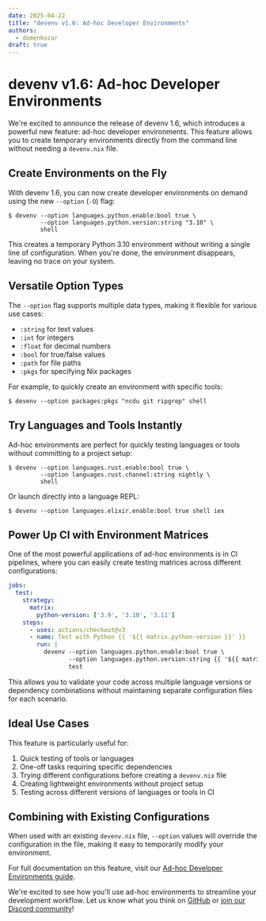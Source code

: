 ```yaml
---
date: 2025-04-22
title: "devenv v1.6: Ad-hoc Developer Environments"
authors:
  - domenkozar
draft: true
---
```


# devenv v1.6: Ad-hoc Developer Environments

We're excited to announce the release of devenv 1.6, which introduces a powerful new feature: ad-hoc developer environments. This feature allows you to create temporary environments directly from the command line without needing a `devenv.nix` file.

## Create Environments on the Fly

With devenv 1.6, you can now create developer environments on demand using the new `--option` (`-O`) flag:

```shell-session
$ devenv --option languages.python.enable:bool true \
         --option languages.python.version:string "3.10" \
         shell
```

This creates a temporary Python 3.10 environment without writing a single line of configuration. When you're done, the environment disappears, leaving no trace on your system.

## Versatile Option Types

The `--option` flag supports multiple data types, making it flexible for various use cases:

- `:string` for text values
- `:int` for integers
- `:float` for decimal numbers
- `:bool` for true/false values
- `:path` for file paths
- `:pkgs` for specifying Nix packages

For example, to quickly create an environment with specific tools:

```shell-session
$ devenv --option packages:pkgs "ncdu git ripgrep" shell
```

## Try Languages and Tools Instantly

Ad-hoc environments are perfect for quickly testing languages or tools without committing to a project setup:

```shell-session
$ devenv --option languages.rust.enable:bool true \
         --option languages.rust.channel:string nightly \
         shell
```

Or launch directly into a language REPL:

```shell-session
$ devenv --option languages.elixir.enable:bool true shell iex
```

## Power Up CI with Environment Matrices

One of the most powerful applications of ad-hoc environments is in CI pipelines, where you can easily create testing matrices across different configurations:

```yaml
jobs:
  test:
    strategy:
      matrix:
        python-version: ['3.9', '3.10', '3.11']
    steps:
      - uses: actions/checkout@v3
      - name: Test with Python {{ '${{ matrix.python-version }}' }}
        run: |
          devenv --option languages.python.enable:bool true \
                 --option languages.python.version:string {{ '${{ matrix.python-version }}' }} \
                 test
```

This allows you to validate your code across multiple language versions or dependency combinations without maintaining separate configuration files for each scenario.

## Ideal Use Cases

This feature is particularly useful for:

1. Quick testing of tools or languages
2. One-off tasks requiring specific dependencies
3. Trying different configurations before creating a `devenv.nix` file
4. Creating lightweight environments without project setup
5. Testing across different versions of languages or tools in CI

## Combining with Existing Configurations

When used with an existing `devenv.nix` file, `--option` values will override the configuration in the file, making it easy to temporarily modify your environment.

For full documentation on this feature, visit our [Ad-hoc Developer Environments guide](https://devenv.sh/ad-hoc-developer-environments/).

We're excited to see how you'll use ad-hoc environments to streamline your development workflow. Let us know what you think on [GitHub](https://github.com/cachix/devenv) or [join our Discord community](https://discord.gg/MycroftAI)!